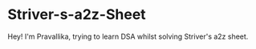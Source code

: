 # Striver-s-a2z-Sheet

Hey! 
I'm Pravallika, trying to learn DSA whilst solving Striver's a2z sheet.
